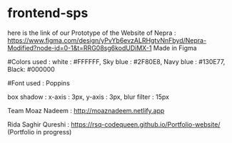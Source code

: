 # frontend-sps

here is the link of our Prototype of the Website of Nepra : 
https://www.figma.com/design/yPvYb6evzALRHgtvNnFbyd/Nepra-Modified?node-id=0-1&t=RRG08sg6kodUDiMX-1
Made in Figma 

#Colors used : 
white : #FFFFFF,
Sky blue : #2F80E8,
Navy blue : #130E77,
Black: #000000

#Font used : 
Poppins

box shadow :
x-axis : 3px,
y-axis : 3px,
blur filter : 15px 

Team 
Moaz Nadeem : http://moaznadeem.netlify.app

Rida Saghir Qureshi : https://rsq-codequeen.github.io/Portfolio-website/ (Portfolio in progress)
